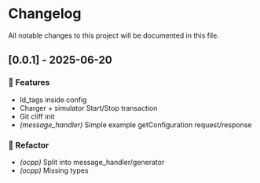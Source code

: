# Changelog

All notable changes to this project will be documented in this file.

## [0.0.1] - 2025-06-20

### 🚀 Features

- Id_tags inside config
- Charger + simulator Start/Stop transaction
- Git cliff init
- *(message_handler)* Simple example getConfiguration request/response

### 🚜 Refactor

- *(ocpp)* Split into message_handler/generator
- *(ocpp)* Missing types

<!-- generated by git-cliff -->

